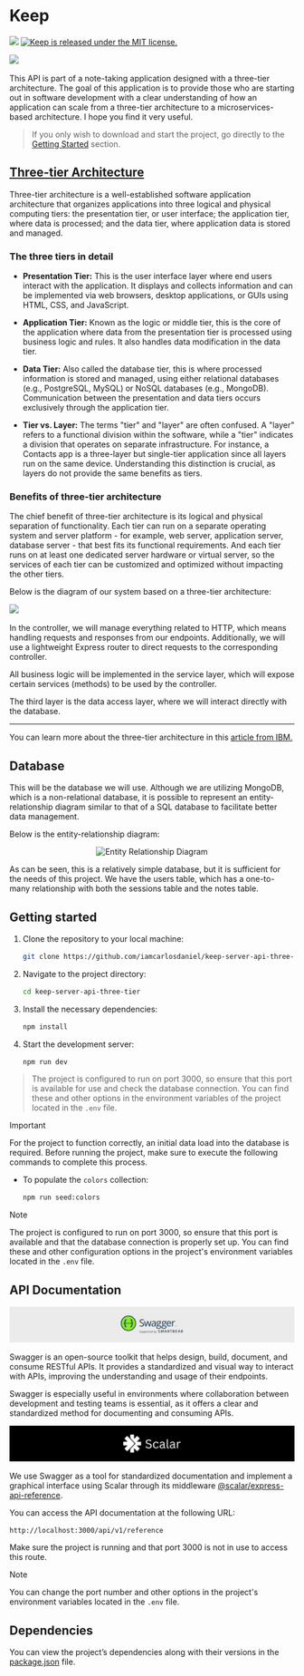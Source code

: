 # Keep

![](https://img.shields.io/badge/Release%20-%20v1.0.0-%23007EC6)
<a href="https://github.com/iamcarlosdaniel/Keep/blob/main/LICENSE"><img src="https://img.shields.io/badge/License-MIT-blue.svg" alt="Keep is released under the MIT license."></a>

![](docs/banner.png)

This API is part of a note-taking application designed with a three-tier architecture. The goal of this application is to provide those who are starting out in software development with a clear understanding of how an application can scale from a three-tier architecture to a microservices-based architecture. I hope you find it very useful.

> If you only wish to download and start the project, go directly to the [Getting Started](#getting-started) section.

## [Three-tier Architecture](https://www.ibm.com/topics/three-tier-architecture)

Three-tier architecture is a well-established software application architecture that organizes applications into three logical and physical computing tiers: the presentation tier, or user interface; the application tier, where data is processed; and the data tier, where application data is stored and managed.

### The three tiers in detail

- **Presentation Tier:** This is the user interface layer where end users interact with the application. It displays and collects information and can be implemented via web browsers, desktop applications, or GUIs using HTML, CSS, and JavaScript.

- **Application Tier:** Known as the logic or middle tier, this is the core of the application where data from the presentation tier is processed using business logic and rules. It also handles data modification in the data tier.

- **Data Tier:** Also called the database tier, this is where processed information is stored and managed, using either relational databases (e.g., PostgreSQL, MySQL) or NoSQL databases (e.g., MongoDB). Communication between the presentation and data tiers occurs exclusively through the application tier.

- **Tier vs. Layer:** The terms "tier" and "layer" are often confused. A "layer" refers to a functional division within the software, while a "tier" indicates a division that operates on separate infrastructure. For instance, a Contacts app is a three-layer but single-tier application since all layers run on the same device. Understanding this distinction is crucial, as layers do not provide the same benefits as tiers.

### Benefits of three-tier architecture

The chief benefit of three-tier architecture is its logical and physical separation of functionality. Each tier can run on a separate operating system and server platform - for example, web server, application server, database server - that best fits its functional requirements. And each tier runs on at least one dedicated server hardware or virtual server, so the services of each tier can be customized and optimized without impacting the other tiers.

Below is the diagram of our system based on a three-tier architecture:

![](docs/three-tier_architecture_diagram.PNG)

In the controller, we will manage everything related to HTTP, which means handling requests and responses from our endpoints. Additionally, we will use a lightweight Express router to direct requests to the corresponding controller.

All business logic will be implemented in the service layer, which will expose certain services (methods) to be used by the controller.

The third layer is the data access layer, where we will interact directly with the database.

---

You can learn more about the three-tier architecture in this [article from IBM.](https://www.ibm.com/topics/three-tier-architecture)

## Database

This will be the database we will use. Although we are utilizing MongoDB, which is a non-relational database, it is possible to represent an entity-relationship diagram similar to that of a SQL database to facilitate better data management.

Below is the entity-relationship diagram:

<div align="center">
<img src="docs/entity_relationship_diagram.svg" alt="Entity Relationship Diagram">
</div>

As can be seen, this is a relatively simple database, but it is sufficient for the needs of this project. We have the users table, which has a one-to-many relationship with both the sessions table and the notes table.

## Getting started

1. Clone the repository to your local machine:

   ```sh
   git clone https://github.com/iamcarlosdaniel/keep-server-api-three-tier
   ```

2. Navigate to the project directory:

   ```sh
   cd keep-server-api-three-tier
   ```

3. Install the necessary dependencies:

   ```sh
   npm install
   ```

4. Start the development server:

   ```sh
   npm run dev
   ```

> The project is configured to run on port 3000, so ensure that this port is available for use and check the database connection. You can find these and other options in the environment variables of the project located in the `.env` file.

> [!IMPORTANT]
> For the project to function correctly, an initial data load into the database is required. Before running the project, make sure to execute the following commands to complete this process.

- To populate the `colors` collection:

  ```sh
  npm run seed:colors
  ```

> [!NOTE]
> The project is configured to run on port 3000, so ensure that this port is available and that the database connection is properly set up. You can find these and other configuration options in the project's environment variables located in the `.env` file.

## API Documentation

<img src="docs/swagger_logo_banner.png" alt="Swagger Logo">

<br>

Swagger is an open-source toolkit that helps design, build, document, and consume RESTful APIs. It provides a standardized and visual way to interact with APIs, improving the understanding and usage of their endpoints.

Swagger is especially useful in environments where collaboration between development and testing teams is essential, as it offers a clear and standardized method for documenting and consuming APIs.

<img src="docs/scalar_logo_banner.png" alt="Scalar Logo">

We use Swagger as a tool for standardized documentation and implement a graphical interface using Scalar through its middleware [@scalar/express-api-reference](https://scalar.com).

You can access the API documentation at the following URL:

```
http://localhost:3000/api/v1/reference
```

Make sure the project is running and that port 3000 is not in use to access this route.

> [!NOTE]
> You can change the port number and other options in the project's environment variables located in the `.env` file.

## Dependencies

You can view the project’s dependencies along with their versions in the [package.json](package.json) file.
